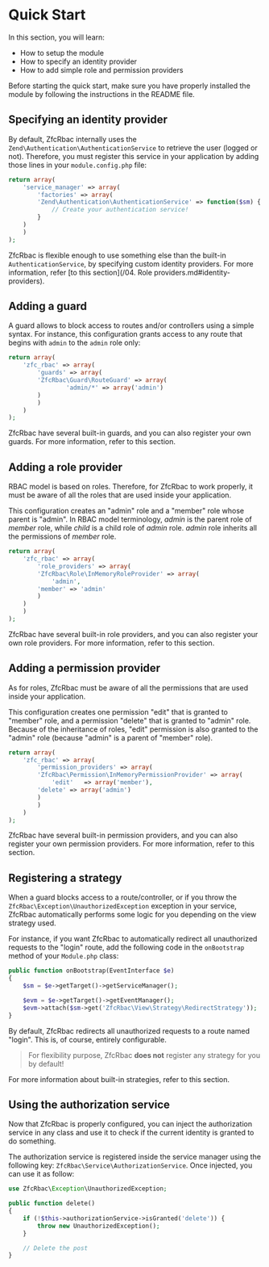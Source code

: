 # Quick Start

In this section, you will learn:

* How to setup the module
* How to specify an identity provider
* How to add simple role and permission providers

Before starting the quick start, make sure you have properly installed the module by following the instructions in
the README file.

## Specifying an identity provider

By default, ZfcRbac internally uses the `Zend\Authentication\AuthenticationService` to retrieve the user (logged or
not). Therefore, you must register this service in your application by adding those lines in your `module.config.php` file:

```php
return array(
    'service_manager' => array(
        'factories' => array(
	    'Zend\Authentication\AuthenticationService' => function($sm) {
	        // Create your authentication service!
	    }
	)
    )
);
```

ZfcRbac is flexible enough to use something else than the built-in `AuthenticationService`, by specifying custom
identity providers. For more information, refer [to this section](/04. Role providers.md#identity-providers).

## Adding a guard

A guard allows to block access to routes and/or controllers using a simple syntax. For instance, this configuration
grants access to any route that begins with `admin` to the `admin` role only:

```php
return array(
    'zfc_rbac' => array(
        'guards' => array(
	    'ZfcRbac\Guard\RouteGuard' => array(
                'admin/*' => array('admin')
	    )
        )
    )
);
```

ZfcRbac have several built-in guards, and you can also register your own guards. For more information, refer to this section.

## Adding a role provider

RBAC model is based on roles. Therefore, for ZfcRbac to work properly, it must be aware of all the roles that are
used inside your application.

This configuration creates an "admin" role and a "member" role whose parent is "admin". In RBAC model terminology,
*admin* is the parent role of *member* role, while *child* is a child role of *admin* role. *admin* role inherits
all the permissions of *member* role.

```php
return array(
    'zfc_rbac' => array(
        'role_providers' => array(
	    'ZfcRbac\Role\InMemoryRoleProvider' => array(
	        'admin',
		'member' => 'admin'
	    )
	)
    )
);
```

ZfcRbac have several built-in role providers, and you can also register your own role providers. For more information,
refer to this section.

## Adding a permission provider

As for roles, ZfcRbac must be aware of all the permissions that are used inside your application.

This configuration creates one permission "edit" that is granted to "member" role, and a permission "delete" that
is granted to "admin" role. Because of the inheritance of roles, "edit" permission is also granted to the "admin"
role (because "admin" is a parent of "member" role).

```php
return array(
    'zfc_rbac' => array(
        'permission_providers' => array(
	    'ZfcRbac\Permission\InMemoryPermissionProvider' => array(
	        'edit'   => array('member'),
		'delete' => array('admin')
	    )
        )
    )
);
```

ZfcRbac have several built-in permission providers, and you can also register your own permission providers. For
more information, refer to this section.

## Registering a strategy

When a guard blocks access to a route/controller, or if you throw the `ZfcRbac\Exception\UnauthorizedException`
exception in your service, ZfcRbac automatically performs some logic for you depending on the view strategy used.

For instance, if you want ZfcRbac to automatically redirect all unauthorized requests to the "login" route, add
the following code in the `onBootstrap` method of your `Module.php` class:

```php
public function onBootstrap(EventInterface $e)
{
    $sm = $e->getTarget()->getServiceManager();

    $evm = $e->getTarget()->getEventManager();
    $evm->attach($sm->get('ZfcRbac\View\Strategy\RedirectStrategy'));
}
```

By default, ZfcRbac redirects all unauthorized requests to a route named "login". This is, of course,
entirely configurable.

> For flexibility purpose, ZfcRbac **does not** register any strategy for you by default!

For more information about built-in strategies, refer to this section.

## Using the authorization service

Now that ZfcRbac is properly configured, you can inject the authorization service in any class and use it to check
if the current identity is granted to do something.

The authorization service is registered inside the service manager using the following key: `ZfcRbac\Service\AuthorizationService`.
Once injected, you can use it as follow:

```php
use ZfcRbac\Exception\UnauthorizedException;

public function delete()
{
    if (!$this->authorizationService->isGranted('delete')) {
        throw new UnauthorizedException();
    }

    // Delete the post
}
```
